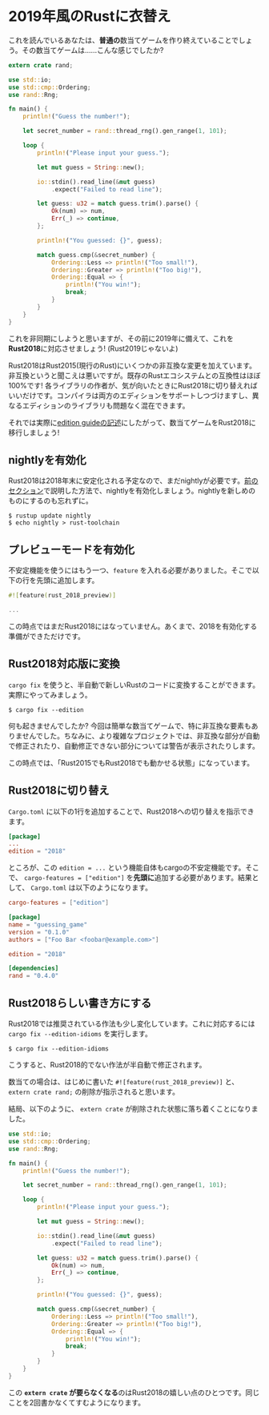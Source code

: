 # 2019年風のRustに衣替え

これを読んでいるあなたは、**普通の**数当てゲームを作り終えていることでしょう。その数当てゲームは……こんな感じでしたか?

```rust
extern crate rand;

use std::io;
use std::cmp::Ordering;
use rand::Rng;

fn main() {
    println!("Guess the number!");

    let secret_number = rand::thread_rng().gen_range(1, 101);

    loop {
        println!("Please input your guess.");

        let mut guess = String::new();

        io::stdin().read_line(&mut guess)
            .expect("Failed to read line");

        let guess: u32 = match guess.trim().parse() {
            Ok(num) => num,
            Err(_) => continue,
        };

        println!("You guessed: {}", guess);

        match guess.cmp(&secret_number) {
            Ordering::Less => println!("Too small!"),
            Ordering::Greater => println!("Too big!"),
            Ordering::Equal => {
                println!("You win!");
                break;
            }
        }
    }
}
```

これを非同期にしようと思いますが、その前に2019年に備えて、これを**Rust2018**に対応させましょう! (Rust2019じゃないよ)

Rust2018はRust2015(現行のRust)にいくつかの非互換な変更を加えています。非互換というと聞こえは悪いですが。既存のRustエコシステムとの互換性はほぼ100%です! 各ライブラリの作者が、気が向いたときにRust2018に切り替えればいいだけです。コンパイラは両方のエディションをサポートしつづけますし、異なるエディションのライブラリも問題なく混在できます。

それでは実際に[edition guideの記述][edition-guide-transitioning]にしたがって、数当てゲームをRust2018に移行しましょう!

[edition-guide-transitioning]: https://rust-lang-nursery.github.io/edition-guide/editions/transitioning-your-code-to-a-new-edition.html

## nightlyを有効化

Rust2018は2018年末に安定化される予定なので、まだnightlyが必要です。[前のセクション](./get-nightly.md)で説明した方法で、nightlyを有効化しましょう。nightlyを新しめのものにするのも忘れずに。

```
$ rustup update nightly
$ echo nightly > rust-toolchain
```

## プレビューモードを有効化

不安定機能を使うにはもう一つ、`feature` を入れる必要がありました。そこで以下の行を先頭に追加します。

```rust
#![feature(rust_2018_preview)]

...
```

この時点ではまだRust2018にはなっていません。あくまで、2018を有効化する準備ができただけです。

## Rust2018対応版に変換

`cargo fix` を使うと、半自動で新しいRustのコードに変換することができます。実際にやってみましょう。

```
$ cargo fix --edition
```

何も起きませんでしたか? 今回は簡単な数当てゲームで、特に非互換な要素もありませんでした。ちなみに、より複雑なプロジェクトでは、非互換な部分が自動で修正されたり、自動修正できない部分については警告が表示されたりします。

この時点では、「Rust2015でもRust2018でも動かせる状態」になっています。

## Rust2018に切り替え

`Cargo.toml` に以下の1行を追加することで、Rust2018への切り替えを指示できます。

```toml
[package]
...
edition = "2018"
```

ところが、この `edition = ...` という機能自体もcargoの不安定機能です。そこで、 `cargo-features = ["edition"]` を**先頭に**追加する必要があります。結果として、 `Cargo.toml` は以下のようになります。

```toml
cargo-features = ["edition"]

[package]
name = "guessing_game"
version = "0.1.0"
authors = ["Foo Bar <foobar@example.com>"]

edition = "2018"

[dependencies]
rand = "0.4.0"
```

## Rust2018らしい書き方にする

Rust2018では推奨されている作法も少し変化しています。これに対応するには `cargo fix --edition-idioms` を実行します。

```
$ cargo fix --edition-idioms
```

こうすると、Rust2018的でない作法が半自動で修正されます。

数当ての場合は、はじめに書いた `#![feature(rust_2018_preview)]` と、 `extern crate rand;` の削除が指示されると思います。

結局、以下のように、 `extern crate` が削除された状態に落ち着くことになりました。

```rust
use std::io;
use std::cmp::Ordering;
use rand::Rng;

fn main() {
    println!("Guess the number!");

    let secret_number = rand::thread_rng().gen_range(1, 101);

    loop {
        println!("Please input your guess.");

        let mut guess = String::new();

        io::stdin().read_line(&mut guess)
            .expect("Failed to read line");

        let guess: u32 = match guess.trim().parse() {
            Ok(num) => num,
            Err(_) => continue,
        };

        println!("You guessed: {}", guess);

        match guess.cmp(&secret_number) {
            Ordering::Less => println!("Too small!"),
            Ordering::Greater => println!("Too big!"),
            Ordering::Equal => {
                println!("You win!");
                break;
            }
        }
    }
}
```

この **`extern crate` が要らなくなる**のはRust2018の嬉しい点のひとつです。同じことを2回書かなくてすむようになります。
